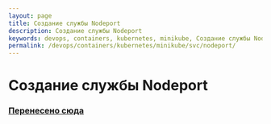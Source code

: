 ```yaml
---
layout: page
title: Создание службы Nodeport
description: Создание службы Nodeport
keywords: devops, containers, kubernetes, minikube, Создание службы Nodeport
permalink: /devops/containers/kubernetes/minikube/svc/nodeport/
---
```


# Создание службы Nodeport

### [Перенесено сюда](//gitops.ru/containers/kubernetes/svc/nodeport/)

